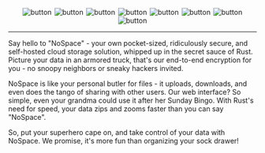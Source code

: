 <p align="center">
  <picture>
    <source media="(prefers-color-scheme: dark)" srcset="https://morning.moojok.online/ui/icon-button?t=dark&e=n">
    <img alt="button" src="https://morning.moojok.online/ui/icon-button?t=light&e=n" hspace="1">
  </picture>
  <picture>
    <source media="(prefers-color-scheme: dark)" srcset="https://morning.moojok.online/ui/icon-button?t=dark&e=o">
    <img alt="button" src="https://morning.moojok.online/ui/icon-button?t=light&e=o" hspace="1">
  </picture>
  <picture>
    <source media="(prefers-color-scheme: dark)" srcset="https://morning.moojok.online/ui/icon-button?t=dark&e=s">
    <img alt="button" src="https://morning.moojok.online/ui/icon-button?t=light&e=s" hspace="1">
  </picture>
  <picture>
    <source media="(prefers-color-scheme: dark)" srcset="https://morning.moojok.online/ui/icon-button?t=dark&e=p">
    <img alt="button" src="https://morning.moojok.online/ui/icon-button?t=light&e=p" hspace="1">
  </picture>
  <picture>
    <source media="(prefers-color-scheme: dark)" srcset="https://morning.moojok.online/ui/icon-button?t=dark&e=a">
    <img alt="button" src="https://morning.moojok.online/ui/icon-button?t=light&e=a" hspace="1">
  </picture>
  <picture>
    <source media="(prefers-color-scheme: dark)" srcset="https://morning.moojok.online/ui/icon-button?t=dark&e=c">
    <img alt="button" src="https://morning.moojok.online/ui/icon-button?t=light&e=c" hspace="1">
  </picture>
  <picture>
    <source media="(prefers-color-scheme: dark)" srcset="https://morning.moojok.online/ui/icon-button?t=dark&e=e">
    <img alt="button" src="https://morning.moojok.online/ui/icon-button?t=light&e=e" hspace="1">
  </picture>
  <picture>
    <source media="(prefers-color-scheme: dark)" srcset="https://morning.moojok.online/ui/badge?c=yellow&t=dark&e=alpha">
    <img alt="button" src="https://morning.moojok.online/ui/badge?c=yellow&t=light&e=alpha" hspace="1">
  </picture>
</p>

---

Say hello to "NoSpace" - your own pocket-sized, ridiculously secure, and self-hosted cloud storage solution, whipped up in the secret sauce of Rust. Picture your data in an armored truck, that's our end-to-end encryption for you - no snoopy neighbors or sneaky hackers invited.

NoSpace is like your personal butler for files - it uploads, downloads, and even does the tango of sharing with other users. Our web interface? So simple, even your grandma could use it after her Sunday Bingo. With Rust's need for speed, your data zips and zooms faster than you can say "NoSpace".

So, put your superhero cape on, and take control of your data with NoSpace. We promise, it's more fun than organizing your sock drawer!
